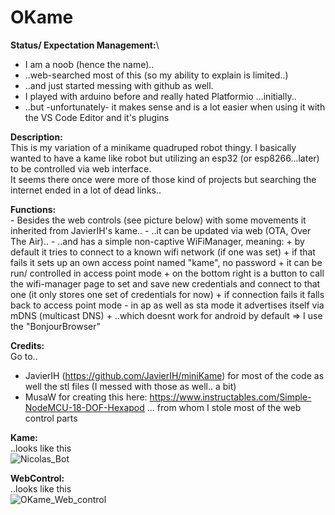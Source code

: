 # OKame

**Status/ Expectation Management:**\
 - I am a noob (hence the name)..
 - ..web-searched most of this (so my ability to explain is limited..)
 - ..and just started messing with github as well.
 - I played with arduino before and really hated Platformio ...initially..
 - ..but -unfortunately- it makes sense and is a lot easier when using it with the VS Code Editor and it's plugins
   

**Description:**\
This is my variation of a minikame quadruped robot thingy.
I basically wanted to have a kame like robot but utilizing an esp32 (or esp8266...later) to be controlled via web interface.\
It seems there once were more of those kind of projects but searching the internet ended in a lot of dead links..

**Functions:**\
    - Besides the web controls (see picture below) with some movements it inherited from JavierIH's kame..
    - ..it can be updated via web (OTA, Over The Air)..
    - ..and has a simple non-captive WiFiManager, meaning:
        + by default it tries to connect to a known wifi network (if one was set)
        + if that fails it sets up an own access point named "kame", no password
        + it can be run/ controlled in access point mode
        + on the bottom right is a button to call the wifi-manager page to set and save new credentials and connect to that one (it only stores one set of credentials for now)
        + if connection fails it falls back to access point mode
    - in ap as well as sta mode it advertises itself via mDNS (multicast DNS)
        + ..which doesnt work for android by default => I use the "BonjourBrowser"

**Credits:**\
Go to.. 
 - JavierIH (https://github.com/JavierIH/miniKame) for most of the code as well the stl files (I messed with those as well.. a bit)
 - MusaW for creating this here: https://www.instructables.com/Simple-NodeMCU-18-DOF-Hexapod ... from whom I stole most of the web control parts


**Kame:**\
..looks like this\
![Nicolas_Bot](https://github.com/n00B17/OKame/assets/46864870/b2c25fa0-bac4-4f04-9b8c-c9d57355643a)



**WebControl:**\
..looks like this\
![OKame_Web_control](https://github.com/n00B17/OKame/assets/46864870/4b7717bc-40f9-4e02-a926-87fff8b4f2b0)
